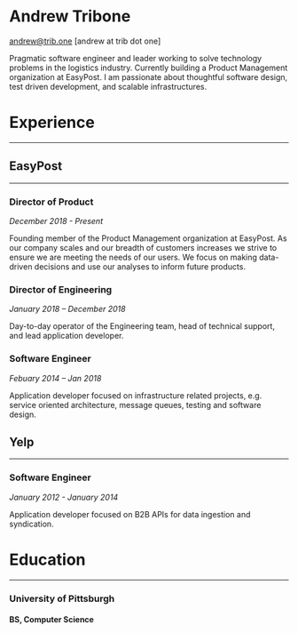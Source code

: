 # Andrew Tribone

[andrew@trib.one](mailto:andrew@trib.one) [andrew at trib dot one]

Pragmatic software engineer and leader working to solve technology problems in the logistics industry. Currently building a Product Management organization at EasyPost. I am passionate about thoughtful software design, test driven development, and scalable infrastructures.

# Experience

---

## EasyPost

---

### Director of Product
_December 2018 - Present_

Founding member of the Product Management organization at EasyPost. As our company scales and our breadth of customers increases we strive to ensure we are meeting the needs of our users. We focus on making data-driven decisions and use our analyses to inform future products.

### Director of Engineering
_January 2018 – December 2018_

Day-to-day operator of the Engineering team, head of technical support, and lead application developer.

### Software Engineer
_Febuary 2014 – Jan 2018_

Application developer focused on infrastructure related projects, e.g. service oriented architecture, message queues, testing and software design.

## Yelp

---

### Software Engineer
_January 2012 - January 2014_

Application developer focused on B2B APIs for data ingestion and syndication.


# Education

---

### University of Pittsburgh
#### BS, Computer Science
